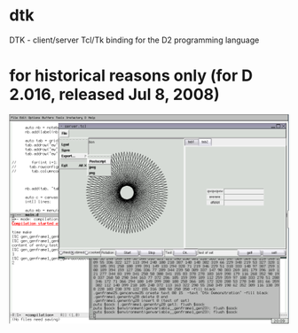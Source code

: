 dtk
===

DTK - client/server Tcl/Tk binding for the D2 programming language

for historical reasons only (for D 2.016, released Jul 8, 2008)
===

![screenshot](https://github.com/basp1/dtk/blob/master/screenshot.png)
